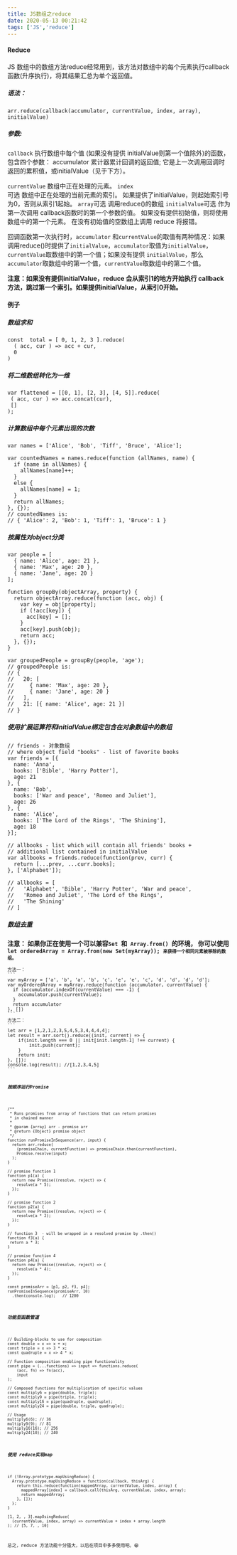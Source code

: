 ```yaml
---
title: JS数组之reduce
date: 2020-05-13 00:21:42
tags: ['JS','reduce']
---
```

#### Reduce
JS 数组中的数组方法reduce经常用到，该方法对数组中的每个元素执行callback函数(升序执行)，将其结果汇总为单个返回值。
<!--more -->
##### 语法：
```
arr.reduce(callback(accumulator, currentValue, index, array), initialValue)

```
##### 参数:
<code>callback</code>
执行数组中每个值 (如果没有提供 initialValue则第一个值除外)的函数，包含四个参数：
accumulator
累计器累计回调的返回值; 它是上一次调用回调时返回的累积值，或initialValue（见于下方）。

<code>currentValue</code>
数组中正在处理的元素。
<code>index </code>可选
数组中正在处理的当前元素的索引。 如果提供了initialValue，则起始索引号为0，否则从索引1起始。
<code>array</code>可选
调用reduce()的数组
<code>initialValue</code>可选
作为第一次调用 callback函数时的第一个参数的值。 如果没有提供初始值，则将使用数组中的第一个元素。 在没有初始值的空数组上调用 reduce 将报错。

回调函数第一次执行时，<code>accumulator</code> 和<code>currentValue</code>的取值有两种情况：如果调用reduce()时提供了<code>initialValue</code>，<code>accumulator</code>取值为<code>initialValue</code>，<code>currentValue</code>取数组中的第一个值；如果没有提供 <code>initialValue</code>，那么<code>accumulator</code>取数组中的第一个值，<code>currentValue</code>取数组中的第二个值。

<strong>
注意：如果没有提供initialValue，reduce 会从索引1的地方开始执行 callback 方法，跳过第一个索引。如果提供initialValue，从索引0开始。
</strong>

#### 例子
##### 数组求和
```
const  total = [ 0, 1, 2, 3 ].reduce(
  ( acc, cur ) => acc + cur,
  0
)
```
##### 将二维数组转化为一维
```
var flattened = [[0, 1], [2, 3], [4, 5]].reduce(
 ( acc, cur ) => acc.concat(cur),
 []
);

```

##### 计算数组中每个元素出现的次数
```
var names = ['Alice', 'Bob', 'Tiff', 'Bruce', 'Alice'];

var countedNames = names.reduce(function (allNames, name) { 
  if (name in allNames) {
    allNames[name]++;
  }
  else {
    allNames[name] = 1;
  }
  return allNames;
}, {});
// countedNames is:
// { 'Alice': 2, 'Bob': 1, 'Tiff': 1, 'Bruce': 1 }
```
##### 按属性对object分类
```
var people = [
  { name: 'Alice', age: 21 },
  { name: 'Max', age: 20 },
  { name: 'Jane', age: 20 }
];

function groupBy(objectArray, property) {
  return objectArray.reduce(function (acc, obj) {
    var key = obj[property];
    if (!acc[key]) {
      acc[key] = [];
    }
    acc[key].push(obj);
    return acc;
  }, {});
}

var groupedPeople = groupBy(people, 'age');
// groupedPeople is:
// { 
//   20: [
//     { name: 'Max', age: 20 }, 
//     { name: 'Jane', age: 20 }
//   ], 
//   21: [{ name: 'Alice', age: 21 }] 
// }
```

##### 使用扩展运算符和initialValue绑定包含在对象数组中的数组
```
// friends - 对象数组
// where object field "books" - list of favorite books 
var friends = [{
  name: 'Anna',
  books: ['Bible', 'Harry Potter'],
  age: 21
}, {
  name: 'Bob',
  books: ['War and peace', 'Romeo and Juliet'],
  age: 26
}, {
  name: 'Alice',
  books: ['The Lord of the Rings', 'The Shining'],
  age: 18
}];

// allbooks - list which will contain all friends' books +  
// additional list contained in initialValue
var allbooks = friends.reduce(function(prev, curr) {
  return [...prev, ...curr.books];
}, ['Alphabet']);

// allbooks = [
//   'Alphabet', 'Bible', 'Harry Potter', 'War and peace', 
//   'Romeo and Juliet', 'The Lord of the Rings',
//   'The Shining'
// ]
```
##### 数组去重
<strong>
注意： 如果你正在使用一个可以兼容<code>Set </code>和<code> Array.from() </code>的环境， 你可以使用<code>let orderedArray = Array.from(new Set(myArray)); <code>来获得一个相同元素被移除的数组。
</strong>
方法一：
```
var myArray = ['a', 'b', 'a', 'b', 'c', 'e', 'e', 'c', 'd', 'd', 'd', 'd'];
var myOrderedArray = myArray.reduce(function (accumulator, currentValue) {
  if (accumulator.indexOf(currentValue) === -1) {
    accumulator.push(currentValue);
  }
  return accumulator
}, [])
```
方法二：
```
let arr = [1,2,1,2,3,5,4,5,3,4,4,4,4];
let result = arr.sort().reduce((init, current) => {
    if(init.length === 0 || init[init.length-1] !== current) {
        init.push(current);
    }
    return init;
}, []);
console.log(result); //[1,2,3,4,5]
```

##### 按顺序运行Promise
```
/**
 * Runs promises from array of functions that can return promises
 * in chained manner
 *
 * @param {array} arr - promise arr
 * @return {Object} promise object
 */
function runPromiseInSequence(arr, input) {
  return arr.reduce(
    (promiseChain, currentFunction) => promiseChain.then(currentFunction),
    Promise.resolve(input)
  );
}

// promise function 1
function p1(a) {
  return new Promise((resolve, reject) => {
    resolve(a * 5);
  });
}

// promise function 2
function p2(a) {
  return new Promise((resolve, reject) => {
    resolve(a * 2);
  });
}

// function 3  - will be wrapped in a resolved promise by .then()
function f3(a) {
 return a * 3;
}

// promise function 4
function p4(a) {
  return new Promise((resolve, reject) => {
    resolve(a * 4);
  });
}

const promiseArr = [p1, p2, f3, p4];
runPromiseInSequence(promiseArr, 10)
  .then(console.log);   // 1200
```
##### 功能型函数管道
```
// Building-blocks to use for composition
const double = x => x + x;
const triple = x => 3 * x;
const quadruple = x => 4 * x;

// Function composition enabling pipe functionality
const pipe = (...functions) => input => functions.reduce(
    (acc, fn) => fn(acc),
    input
);

// Composed functions for multiplication of specific values
const multiply6 = pipe(double, triple);
const multiply9 = pipe(triple, triple);
const multiply16 = pipe(quadruple, quadruple);
const multiply24 = pipe(double, triple, quadruple);

// Usage
multiply6(6); // 36
multiply9(9); // 81
multiply16(16); // 256
multiply24(10); // 240
```
##### 使用 reduce实现map
```
if (!Array.prototype.mapUsingReduce) {
  Array.prototype.mapUsingReduce = function(callback, thisArg) {
    return this.reduce(function(mappedArray, currentValue, index, array) {
      mappedArray[index] = callback.call(thisArg, currentValue, index, array);
      return mappedArray;
    }, []);
  };
}

[1, 2, , 3].mapUsingReduce(
  (currentValue, index, array) => currentValue + index + array.length
); // [5, 7, , 10]
```

总之，reduce 方法功能十分强大，以后在项目中多多使用吧。😁